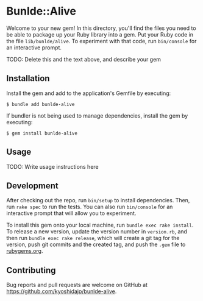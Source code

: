 # Bunlde::Alive

Welcome to your new gem! In this directory, you'll find the files you need to be able to package up your Ruby library into a gem. Put your Ruby code in the file `lib/bunlde/alive`. To experiment with that code, run `bin/console` for an interactive prompt.

TODO: Delete this and the text above, and describe your gem

## Installation

Install the gem and add to the application's Gemfile by executing:

    $ bundle add bunlde-alive

If bundler is not being used to manage dependencies, install the gem by executing:

    $ gem install bunlde-alive

## Usage

TODO: Write usage instructions here

## Development

After checking out the repo, run `bin/setup` to install dependencies. Then, run `rake spec` to run the tests. You can also run `bin/console` for an interactive prompt that will allow you to experiment.

To install this gem onto your local machine, run `bundle exec rake install`. To release a new version, update the version number in `version.rb`, and then run `bundle exec rake release`, which will create a git tag for the version, push git commits and the created tag, and push the `.gem` file to [rubygems.org](https://rubygems.org).

## Contributing

Bug reports and pull requests are welcome on GitHub at https://github.com/kyoshidajp/bunlde-alive.
